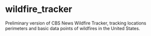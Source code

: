 # wildfire_tracker

Preliminary version of CBS News Wildfire Tracker, tracking locations perimeters and basic data points of wildfires in the United States.
